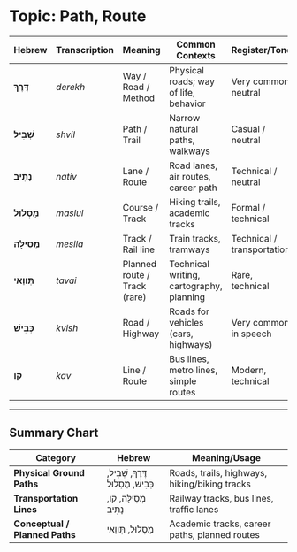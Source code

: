 # Topic: Path, Route

| **Hebrew**         | **Transcription**  | **Meaning**             | **Common Contexts**                              | **Register/Tone** |
|----------------|-----------------|---------------------------|----------------------------------------------|-----------------------------|
| **דֶּרֶךְ**       | *derekh*         | Way / Road / Method        | Physical roads; way of life, behavior        | Very common; neutral         |
| **שְׁבִיל**       | *shvil*           | Path / Trail               | Narrow natural paths, walkways               | Casual / neutral             |
| **נָתִיב**        | *nativ*           | Lane / Route               | Road lanes, air routes, career path          | Technical / neutral          |
| **מַסְלוּל**      | *maslul*          | Course / Track             | Hiking trails, academic tracks              | Formal / technical           |
| **מְסִילָּה**      | *mesila*          | Track / Rail line          | Train tracks, tramways                      | Technical / transportation   |
| **תְּווַאי**       | *tavai*           | Planned route / Track (rare) | Technical writing, cartography, planning    | Rare, technical               |
| **כְּבִישׁ**       | *kvish*           | Road / Highway             | Roads for vehicles (cars, highways)          | Very common in speech        |
| **קו**            | *kav*             | Line / Route               | Bus lines, metro lines, simple routes        | Modern, technical             |

---

## Summary Chart

| **Category**                  |**Hebrew**                       | **Meaning/Usage**                             |
|----------------------------|---------------------------------------------------------|---------------------------------------------|
| **Physical Ground Paths**  | דֶּרֶךְ, שְׁבִיל, כְּבִישׁ, מַסְלוּל | Roads, trails, highways, hiking/biking tracks |
| **Transportation Lines**   | מְסִילָּה, קו, נָתִיב       | Railway tracks, bus lines, traffic lanes    |
| **Conceptual / Planned Paths** | מַסְלוּל, תְּווַאי               | Academic tracks, career paths, planned routes |